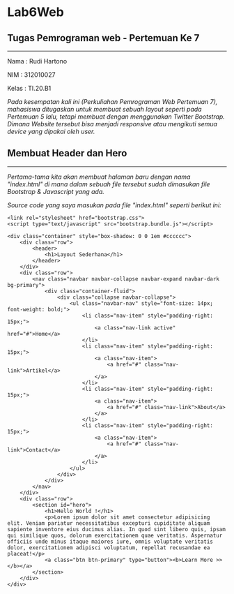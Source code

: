 # Lab6Web
## Tugas Pemrograman web - Pertemuan Ke 7

<hr>

Nama    : Rudi Hartono

NIM     : 312010027

Kelas   : TI.20.B1


*Pada kesempatan kali ini (Perkuliahan Pemrograman Web Pertemuan 7), mahasiswa ditugaskan untuk membuat sebuah layout seperti pada Pertemuan 5 lalu, tetapi membuat dengan menggunakan Twitter Bootstrap. Dimana Website tersebut bisa menjadi responsive atau mengikuti semua device yang dipakai oleh user.*

## Membuat Header dan Hero

<hr>

*Pertama-tama kita akan membuat halaman baru dengan nama "index.html" di mana dalam sebuah file tersebut sudah dimasukan file Bootstrap & Javascript yang ada.*

*Source code yang saya masukan pada file "index.html" seperti berikut ini:*

<!DOCTYPE html>
<html lang="en">
<head>
    <meta charset="UTF-8">
    <meta http-equiv="X-UA-Compatible" content="IE=edge">
    <meta name="viewport" content="width=device-width, initial-scale=1.0">
    <title>Document</title>

    <link rel="stylesheet" href="bootstrap.css">
    <script type="text/javascript" src="bootstrap.bundle.js"></script>
</head>
<body>

    <div class="container" style="box-shadow: 0 0 1em #cccccc">
        <div class="row">
            <header>
                <h1>Layout Sederhana</h1>
            </header>
        </div>
        <div class="row">
            <nav class="navbar navbar-collapse navbar-expand navbar-dark bg-primary">
                <div class="container-fluid">
                    <div class="collapse navbar-collapse">
                        <ul class="navbar-nav" style="font-size: 14px; font-weight: bold;">
                            <li class="nav-item" style="padding-right: 15px;">
                                <a class="nav-link active" href="#">Home</a>
                            </li>
                            <li class="nav-item" style="padding-right: 15px;">
                                <a class="nav-item">
                                    <a href="#" class="nav-link">Artikel</a>
                                </a>
                            </li>
                            <li class="nav-item" style="padding-right: 15px;">
                                <a class="nav-item">
                                    <a href="#" class="nav-link">About</a>
                                </a>
                            </li>
                            <li class="nav-item" style="padding-right: 15px;">
                                <a class="nav-item">
                                    <a href="#" class="nav-link">Contact</a>
                                </a>
                            </li>
                        </ul>
                    </div>
                </div>
            </nav>
        </div>
        <div class="row">
            <section id="hero">
                <h1>Hello World !</h1>
                <p>Lorem ipsum dolor sit amet consectetur adipisicing elit. Veniam pariatur necessitatibus excepturi cupiditate aliquam sapiente inventore eius ducimus alias. In quod sint libero quis, ipsam qui similique quos, dolorum exercitationem quae veritatis. Aspernatur officiis unde minus itaque maiores iure, omnis voluptate veritatis dolor, exercitationem adipisci voluptatum, repellat recusandae ea placeat!</p>
                <a class="btn btn-primary" type="button"><b>Learn More >></b></a>
            </section>
        </div>
    </div>
    
</body>
</html>
